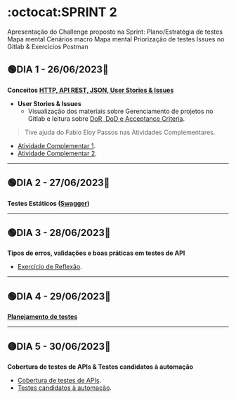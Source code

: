 # :octocat:SPRINT 2
Apresentação do Challenge proposto na Sprint:
Plano/Estratégia de testes
Mapa mental 
Cenários macro
Mapa mental
Priorização de testes
Issues no Gitlab & Exercícios Postman
## :green_circle:DIA 1 - 26/06/2023:pushpin:
**Conceitos [HTTP, API REST, JSON, User Stories & Issues](https://github.com/AndressaComp/SPRINTs/issues/17#issue-1777819695)**
- **User Stories & Issues**
   - Visualização dos materiais sobre Gerenciamento de projetos no Gitlab e leitura sobre [DoR, DoD e Acceptance Criteria](https://github.com/AndressaComp/SPRINTs/issues/16#issue-1777386237).
> Tive ajuda do Fabio Eloy Passos nas Atividades Complementares.
- [Atividade Complementar 1](https://github.com/AndressaComp/SPRINTs/blob/main/.github/ISSUE_TEMPLATE/reportar-bug.md).
- [Atividade Complementar 2](https://github.com/AndressaComp/SPRINTs/issues/18#issue-1777847171).
---
## :green_circle:DIA 2 - 27/06/2023:pushpin:
**Testes Estáticos ([Swagger](https://github.com/AndressaComp/SPRINTs/issues/19#issue-1777937299))**

---
## :green_circle:DIA 3 - 28/06/2023:pushpin:
**Tipos de erros, validações e boas práticas em testes de API**
- [Exercício de Reflexão](https://github.com/AndressaComp/SPRINTs/issues/20#issue-1781244637).
---
## :green_circle:DIA 4 - 29/06/2023:pushpin:
**[Planejamento de testes](https://github.com/AndressaComp/SPRINTs/issues/21#issue-1781358470)**

---
## :yellow_circle:DIA 5 - 30/06/2023:pushpin:
**Cobertura de testes de APIs & Testes candidatos à automação**
- [Cobertura de testes de APIs](https://github.com/AndressaComp/SPRINTs/issues/23#issue-1783011146).
- [Testes candidatos à automação](https://github.com/AndressaComp/SPRINTs/issues/24#issue-1783031217).
